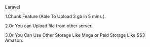 Laravel 

1.Chunk Feature (Able To Upload 3 gb in 5 mins ).
	
2.Or You can Upload file from other server.

3.Or You Can Use Other Storage Like Mega or Paid Storage Like SS3 Amazon.
